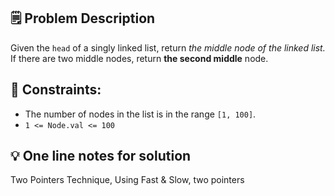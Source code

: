 ## 🗒️ Problem Description
Given the `head` of a singly linked list, return *the middle node of the linked list.*
If there are two middle nodes, return **the second middle** node.

## 📌 Constraints:
- The number of nodes in the list is in the range `[1, 100]`.
- `1 <= Node.val <= 100`

## 💡 One line notes for solution
Two Pointers Technique, Using Fast & Slow, two pointers 